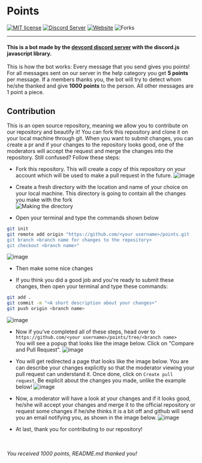 # Points

[![MIT license](https://img.shields.io/badge/License-MIT-blue.svg)](<[https://github.com/devcord/points/blob/master/LICENSE](https://github.com/devcord/points/blob/master/LICENSE)>)
[![Discord Server](https://img.shields.io/static/v1?label=Devcord&logo=discord&message=8k%20members&color=%237289DA&logoColor=blurple)](https://discord.gg/devcord)
[![Website](https://img.shields.io/website?down_color=Red&down_message=Unavailable&label=Our%20Website&up_color=Green&up_message=Visit&url=https%3A%2F%2Fdevcord.com%2F&logo=devcord)](https://devcord.com)
![Forks](https://img.shields.io/github/forks/austinmccalley/points?color=blurple&label=Forks&logo=github)

---

#### This is a bot made by the [devcord discord server](https://discord.gg/devcord) with the discord.js javascript library.

This is how the bot works:
Every message that you send gives you points! For all messages sent on our server in the help category you get **5 points** per message. If a members thanks you, the bot will try to detect whom he/she thanked and give **1000 points** to the person. All other messages are 1 point a piece.

## Contribution

This is an open source repository, meaning we allow you to contribute on our repository and beautify it! You can fork this repository and clone it on your local machine through git. When you want to submit changes, you can create a pr and if your changes to the repository looks good, one of the moderators will accept the request and merge the changes into the repository. Still confused? Follow these steps:

-   Fork this repository. This will create a copy of this repository on your account which will be used to make a pull request in the future.
![image](https://user-images.githubusercontent.com/65149574/82423087-060bba00-9aa3-11ea-9cbc-5575f308d3e8.png)

-   Create a fresh directory with the location and name of your choice on your local machine. This directory is going to contain all the changes you make with the fork<br>
![Making the directory](https://user-images.githubusercontent.com/65149574/82417294-128c1480-9a9b-11ea-962d-cb2b34b66e07.png)

-   Open your terminal and type the commands shown below
```bash
git init
git remote add origin "https://github.com/<your username>/points.git
git branch <branch name for changes to the repository>
git checkout <branch name>"
```
![image](https://user-images.githubusercontent.com/65149574/82419883-b3c89a00-9a9e-11ea-85ae-2a643776fa95.png)

-   Then make some nice changes

-   If you think you did a good job and you're ready to submit these changes, then open your terminal and type these commands:
```bash
git add .
git commit -m "<A short description about your changes>"
git push origin <branch name>
```
![image](https://user-images.githubusercontent.com/65149574/82521220-c34eee00-9b45-11ea-9a42-e83c55cb6883.png)
-   Now if you've completed all of these steps, head over to `https://github.com/<your username>/points/tree/<branch name>`
    <br>You will see a popup that looks like the image below. Click on "Compare and Pull Request".
![image](https://user-images.githubusercontent.com/65149574/82421021-2dad5300-9aa0-11ea-986b-8b00cc40fddf.png)

- You will get redirected a page that looks like the image below. You are can describe your changes explicitly so that the moderator viewing your pull request can understand it. Once done, click on `Create pull request`. Be explicit about the changes you made, unlike the example below!
![image](https://user-images.githubusercontent.com/65149574/82422639-6c440d00-9aa2-11ea-9f41-540ba5abf3ad.png)

-   Now, a moderator will have a look at your changes and if it looks good, he/she will accept your changes and merge it to the official repository or request some changes if he/she thinks it is a bit off and github will send you an email notifying you, as shown in the image below.
![image](https://user-images.githubusercontent.com/65149574/82422371-13747480-9aa2-11ea-9c8b-1a8fc511c3fc.png)

-   At last, thank you for contributing to our repository!
<br><br><br>
<p><i>You received 1000 points, README.md thanked you!</i></p>

